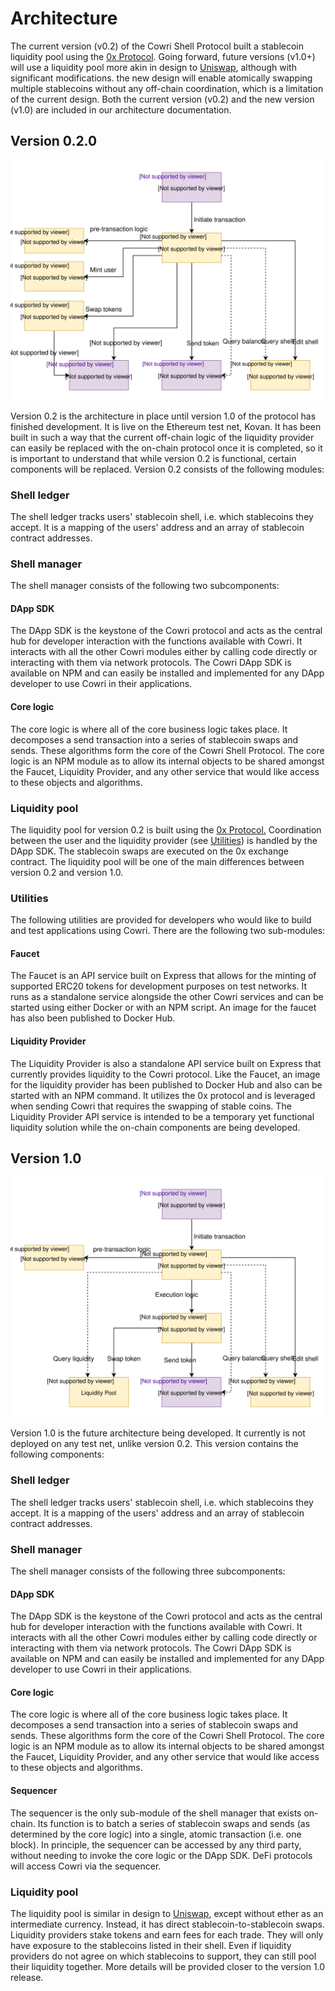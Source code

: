 # Architecture

The current version \(v0.2\) of the Cowri Shell Protocol built a stablecoin liquidity pool using the [0x Protocol](https://0x.org/). Going forward, future versions \(v1.0+\) will use a liquidity pool more akin in design to [Uniswap](https://uniswap.io/), although with significant modifications. the new design will enable atomically swapping multiple stablecoins without any off-chain coordination, which is a limitation of the current design. Both the current version \(v0.2\) and the new version \(v1.0\) are included in our architecture documentation.

## Version 0.2.0

![](../.gitbook/assets/architecture-v0.2%20%281%29.svg)

Version 0.2 is the architecture in place until version 1.0 of the protocol has finished development. It is live on the Ethereum test net, Kovan. It has been built in such a way that the current off-chain logic of the liquidity provider can easily be replaced with the on-chain protocol once it is completed, so it is important to understand that while version 0.2 is functional, certain components will be replaced. Version 0.2 consists of the following modules:

### Shell ledger

The shell ledger tracks users' stablecoin shell, i.e. which stablecoins they accept. It is a mapping of the users' address and an array of stablecoin contract addresses.

### Shell manager

The shell manager consists of the following two subcomponents:

#### DApp SDK

The DApp SDK is the keystone of the Cowri protocol and acts as the central hub for developer interaction with the functions available with Cowri. It interacts with all the other Cowri modules either by calling code directly or interacting with them via network protocols. The Cowri DApp SDK is available on NPM and can easily be installed and implemented for any DApp developer to use Cowri in their applications.

#### Core logic

The core logic is where all of the core business logic takes place. It decomposes a send transaction into a series of stablecoin swaps and sends. These algorithms form the core of the Cowri Shell Protocol. The core logic is  an NPM module as to allow its internal objects to be shared amongst the Faucet, Liquidity Provider, and any other service that would like access to these objects and algorithms.

### Liquidity pool

The liquidity pool for version 0.2 is built using the [0x Protocol.](https://0x.org/) Coordination between the user and the liquidity provider \(see [Utilities](architecture.md#utilities)\) is handled by the DApp SDK. The stablecoin swaps are executed on the 0x exchange contract. The liquidity pool will be one of the main differences between version 0.2 and version 1.0.

### Utilities

The following utilities are provided for developers who would like to build and test applications using Cowri. There are the following two sub-modules:

#### Faucet

The Faucet is an API service built on Express that allows for the minting of supported ERC20 tokens for development purposes on test networks. It runs as a standalone service alongside the other Cowri services and can be started using either Docker or with an NPM script. An image for the faucet has also been published to Docker Hub.

#### Liquidity Provider

The Liquidity Provider is also a standalone API service built on Express that currently provides liquidity to the Cowri protocol. Like the Faucet, an image for the liquidity provider has been published to Docker Hub and also can be started with an NPM command. It utilizes the 0x protocol and is leveraged when sending Cowri that requires the swapping of stable coins. The Liquidity Provider API service is intended to be a temporary yet functional liquidity solution while the on-chain components are being developed.

## Version 1.0

![](../.gitbook/assets/architecture-v1.0.svg)

Version 1.0 is the future architecture being developed. It currently is not deployed on any test net, unlike version 0.2. This version contains the following components:

### Shell ledger

The shell ledger tracks users' stablecoin shell, i.e. which stablecoins they accept. It is a mapping of the users' address and an array of stablecoin contract addresses.

### Shell manager

The shell manager consists of the following three subcomponents:

#### DApp SDK

The DApp SDK is the keystone of the Cowri protocol and acts as the central hub for developer interaction with the functions available with Cowri. It interacts with all the other Cowri modules either by calling code directly or interacting with them via network protocols. The Cowri DApp SDK is available on NPM and can easily be installed and implemented for any DApp developer to use Cowri in their applications.

#### Core logic

The core logic is where all of the core business logic takes place. It decomposes a send transaction into a series of stablecoin swaps and sends. These algorithms form the core of the Cowri Shell Protocol. The core logic is  an NPM module as to allow its internal objects to be shared amongst the Faucet, Liquidity Provider, and any other service that would like access to these objects and algorithms.

#### Sequencer

The sequencer is the only sub-module of the shell manager that exists on-chain. Its function is to batch a series of stablecoin swaps and sends \(as determined by the core logic\) into a single, atomic transaction \(i.e. one block\). In principle, the sequencer can be accessed by any third party, without needing to invoke the core logic or the DApp SDK. DeFi protocols will access Cowri via the sequencer.

### Liquidity pool

The liquidity pool is similar in design to [Uniswap](https://uniswap.io/), except without ether as an intermediate currency. Instead, it has direct stablecoin-to-stablecoin swaps. Liquidity providers stake tokens and earn fees for each trade. They will only have exposure to the stablecoins listed in their shell. Even if liquidity providers do not agree on which stablecoins to support, they can still pool their liquidity together. More details will be provided closer to the version 1.0 release.


